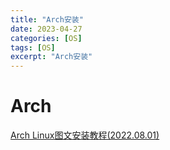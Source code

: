 ```yaml
---
title: "Arch安装"
date: 2023-04-27
categories: [OS]
tags: [OS]
excerpt: "Arch安装"
---
```


# Arch

[Arch Linux图文安装教程(2022.08.01)](https://blog.csdn.net/love906897406/article/details/126109464)